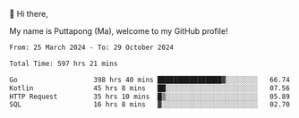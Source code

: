 👋 Hi there,

My name is Puttapong (Ma), welcome to my GitHub profile!

<!--START_SECTION:waka-->

```txt
From: 25 March 2024 - To: 29 October 2024

Total Time: 597 hrs 21 mins

Go                   398 hrs 40 mins ████████████████▓░░░░░░░░   66.74 %
Kotlin               45 hrs 8 mins   ██░░░░░░░░░░░░░░░░░░░░░░░   07.56 %
HTTP Request         35 hrs 10 mins  █▒░░░░░░░░░░░░░░░░░░░░░░░   05.89 %
SQL                  16 hrs 8 mins   ▓░░░░░░░░░░░░░░░░░░░░░░░░   02.70 %
```

<!--END_SECTION:waka-->

